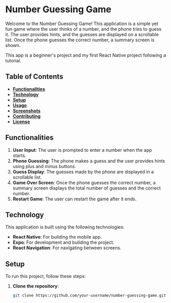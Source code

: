 # Number Guessing Game

Welcome to the Number Guessing Game! This application is a simple yet fun game where the user thinks of a number, and the phone tries to guess it. The user provides hints, and the guesses are displayed on a scrollable list. Once the phone guesses the correct number, a summary screen is shown.

This app is a beginner's project and my first React Native project following a tutorial.

## Table of Contents

- **[Functionalities](#functionalities)**
- **[Technology](#technology)**
- **[Setup](#setup)**
- **[Usage](#usage)**
- **[Screenshots](#screenshots)**
- **[Contributing](#contributing)**
- **[License](#license)**

## Functionalities

1. **User Input**: The user is prompted to enter a number when the app starts.
2. **Phone Guessing**: The phone makes a guess and the user provides hints using plus and minus buttons.
3. **Guess Display**: The guesses made by the phone are displayed in a scrollable list.
4. **Game Over Screen**: Once the phone guesses the correct number, a summary screen displays the total number of guesses and the correct number.
5. **Restart Game**: The user can restart the game after it ends.

## Technology

This application is built using the following technologies:

- **React Native**: For building the mobile app.
- **Expo**: For development and building the project.
- **React Navigation**: For navigating between screens.

## Setup

To run this project, follow these steps:

1. **Clone the repository**:
   ```bash
   git clone https://github.com/your-username/number-guessing-game.git

